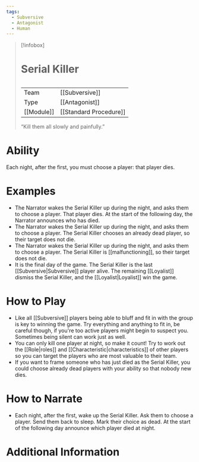 ```yaml
---
tags:
  - Subversive
  - Antagonist
  - Human
---
```

> [!infobox]
> # Serial Killer
> ######
> |  |  |
> | ---- | ---- |
> | Team | [[Subversive]] |
> | Type | [[Antagonist]] |
> | [[Module]] | [[Standard Procedure]] |
>  “Kill them all slowly and painfully.”
# Ability
Each night, after the first, you must choose a player: that player dies.

# Examples
- The Narrator wakes the Serial Killer up during the night, and asks them to choose a player. That player dies. At the start of the following day, the Narrator announces who has died.
- The Narrator wakes the Serial Killer up during the night, and asks them to choose a player. The Serial Killer chooses an already dead player, so their target does not die.
- The Narrator wakes the Serial Killer up during the night, and asks them to choose a player. The Serial Killer is [[malfunctioning]], so their target does not die.
- It is the final day of the game. The Serial Killer is the last [[Subversive|Subversive]] player alive. The remaining [[Loyalist]] dismiss the Serial Killer, and the [[Loyalist|Loyalist]] win the game.

# How to Play
- Like all [[Subversive]] players being able to bluff and fit in with the group is key to winning the game. Try everything and anything to fit in, be careful though, if you're too active players might begin to suspect you. Sometimes being silent can work just as well.
- You can only kill one player at night, so make it count! Try to work out the [[Role|roles]] and [[Characteristic|characteristics]] of other players so you can target the players who are most valuable to their team.
- If you want to frame someone who has just died as the Serial Killer, you could choose already dead players with your ability so that nobody new dies.

# How to Narrate
- Each night, after the first, wake up the Serial Killer. Ask them to choose a player. Send them back to sleep. Mark their choice as dead. At the start of the following day announce which player died at night.

# Additional Information